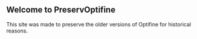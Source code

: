 ## Welcome to PreservOptifine

This site was made to preserve the older versions of Optifine for historical reasons.
